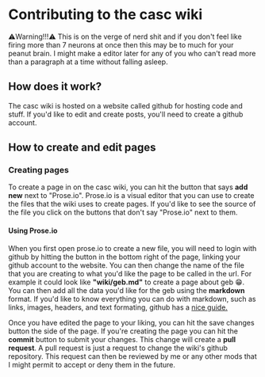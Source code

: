 
# Contributing to the casc wiki
⚠️Warning!!!⚠️ This is on the verge of nerd shit and if you don't feel like firing more than 7 neurons at once then this may be to much for your peanut brain. I might make a editor later for any of you who can't read more than a paragraph at a time without falling asleep.

## How does it work?

The casc wiki is hosted on a website called github for hosting code and stuff. If you'd like to edit and create posts, you'll need to create a github account.

## How to create and edit pages

### Creating pages

To create a page in on the casc wiki, you can hit the button that says **add new** next to "Prose.io". Prose.io is a visual editor that you can use to create the files that the wiki uses to create pages. If you'd like to see the source of the file you click on the buttons that don't say "Prose.io" next to them. 

#### Using Prose.io

When you first open prose.io to create a new file, you will need to login with github by hitting the button in the bottom right of the page, linking your github account to the website. You can then change the name of the file that you are creating to what you'd like the page to be called in the url. For example it could look like **"wiki/geb.md"** to create a page about geb 😁. You can then add all the data you'd like for the geb using the **markdown** format. If you'd like to know everything you can do with markdown, such as links, images, headers, and text formating, github has a [nice guide.](https://guides.github.com/features/mastering-markdown/)

Once you have edited the page to your liking, you can hit the save changes button the side of the page. If you're creating the page you can hit the **commit** button to submit your changes. This change will create a **pull request**. A pull request is just a request to change the wiki's github repository. This request can then be reviewed by me or any other mods that I might permit to accept or deny them in the future. 